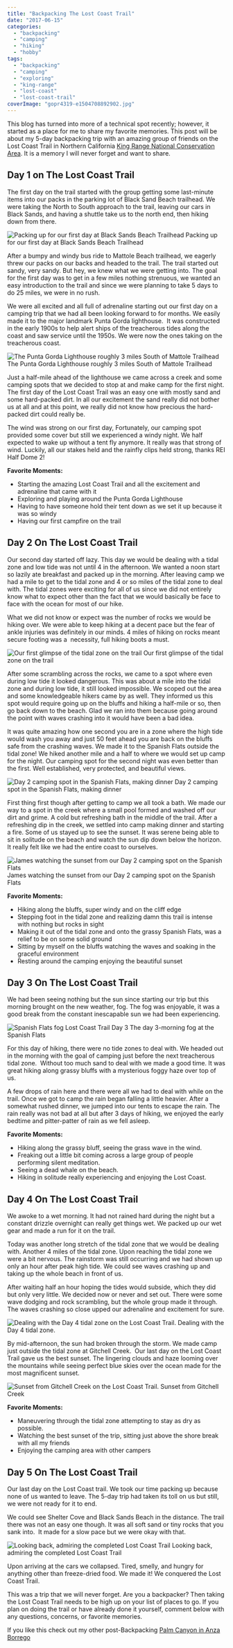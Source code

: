 ```yaml
---
title: "Backpacking The Lost Coast Trail"
date: "2017-06-15"
categories: 
  - "backpacking"
  - "camping"
  - "hiking"
  - "hobby"
tags: 
  - "backpacking"
  - "camping"
  - "exploring"
  - "king-range"
  - "lost-coast"
  - "lost-coast-trail"
coverImage: "gopr4319-e1504708892902.jpg"
---
```


This blog has turned into more of a technical spot recently; however, it started as a place for me to share my favorite memories. This post will be about my 5-day backpacking trip with an amazing group of friends on the Lost Coast Trail in Northern California [King Range National Conservation Area](https://www.blm.gov/nlcs_web/sites/ca/st/en/prog/nlcs/King_Range_NCA.html). It is a memory I will never forget and want to share.

## Day 1 on The Lost Coast Trail

The first day on the trail started with the group getting some last-minute items into our packs in the parking lot of Black Sand Beach trailhead. We were taking the North to South approach to the trail, leaving our cars in Black Sands, and having a shuttle take us to the north end, then hiking down from there.

![Packing up for our first day at Black Sands Beach Trailhead](/images/ForPosts/gopr4009-1024x768.jpg) Packing up for our first day at Black Sands Beach Trailhead

After a bumpy and windy bus ride to Mattole Beach trailhead, we eagerly threw our packs on our backs and headed to the trail. The trail started out sandy, very sandy. But hey, we knew what we were getting into. The goal for the first day was to get in a few miles nothing strenuous, we wanted an easy introduction to the trail and since we were planning to take 5 days to do 25 miles, we were in no rush.

We were all excited and all full of adrenaline starting out our first day on a camping trip that we had all been looking forward to for months. We easily made it to the major landmark Punta Gorda lighthouse.  It was constructed in the early 1900s to help alert ships of the treacherous tides along the coast and saw service until the 1950s. We were now the ones taking on the treacherous coast.

![The Punta Gorda Lighthouse roughly 3 miles South of Mattole Trailhead](/images/ForPosts/gopr4161-1024x768.jpg) The Punta Gorda Lighthouse roughly 3 miles South of Mattole Trailhead

Just a half-mile ahead of the lighthouse we came across a creek and some camping spots that we decided to stop at and make camp for the first night. The first day of the Lost Coast Trail was an easy one with mostly sand and some hard-packed dirt. In all our excitement the sand really did not bother us at all and at this point, we really did not know how precious the hard-packed dirt could really be.

The wind was strong on our first day, Fortunately, our camping spot provided some cover but still we experienced a windy night. We half expected to wake up without a tent fly anymore. It really was that strong of wind. Luckily, all our stakes held and the rainfly clips held strong, thanks REI Half Dome 2!

**Favorite Moments:**

- Starting the amazing Lost Coast Trail and all the excitement and adrenaline that came with it
- Exploring and playing around the Punta Gorda Lighthouse
- Having to have someone hold their tent down as we set it up because it was so windy
- Having our first campfire on the trail

## Day 2 On The Lost Coast Trail

Our second day started off lazy. This day we would be dealing with a tidal zone and low tide was not until 4 in the afternoon. We wanted a noon start so lazily ate breakfast and packed up in the morning. After leaving camp we had a mile to get to the tidal zone and 4 or so miles of the tidal zone to deal with. The tidal zones were exciting for all of us since we did not entirely know what to expect other than the fact that we would basically be face to face with the ocean for most of our hike.

What we did not know or expect was the number of rocks we would be hiking over. We were able to keep hiking at a decent pace but the fear of ankle injuries was definitely in our minds. 4 miles of hiking on rocks meant secure footing was a  necessity, full hiking boots a must.

![Our first glimpse of the tidal zone on the trail](/images/ForPosts/gopr4239-1024x768.jpg) Our first glimpse of the tidal zone on the trail

After some scrambling across the rocks, we came to a spot where even during low tide it looked dangerous. This was about a mile into the tidal zone and during low tide, it still looked impossible. We scoped out the area and some knowledgeable hikers came by as well. They informed us this spot would require going up on the bluffs and hiking a half-mile or so, then go back down to the beach. Glad we ran into them because going around the point with waves crashing into it would have been a bad idea.

It was quite amazing how one second you are in a zone where the high tide would wash you away and just 50 feet ahead you are back on the bluffs safe from the crashing waves. We made it to the Spanish Flats outside the tidal zone! We hiked another mile and a half to where we would set up camp for the night. Our camping spot for the second night was even better than the first. Well established, very protected, and beautiful views.

![Day 2 camping spot in the Spanish Flats, making dinner](/images/ForPosts/gopr4364-1024x768.jpg) Day 2 camping spot in the Spanish Flats, making dinner 

First thing first though after getting to camp we all took a bath. We made our way to a spot in the creek where a small pool formed and washed off our dirt and grime. A cold but refreshing bath in the middle of the trail. After a refreshing dip in the creek, we settled into camp making dinner and starting a fire. Some of us stayed up to see the sunset. It was serene being able to sit in solitude on the beach and watch the sun dip down below the horizon. It really felt like we had the entire coast to ourselves.

![James watching the sunset from our Day 2 camping spot on the Spanish Flats](images/ForPosts/gopr4402-1024x768.jpg) James watching the sunset from our Day 2 camping spot on the Spanish Flats 

**Favorite Moments:**

- Hiking along the bluffs, super windy and on the cliff edge
- Stepping foot in the tidal zone and realizing damn this trail is intense with nothing but rocks in sight
- Making it out of the tidal zone and onto the grassy Spanish Flats, was a relief to be on some solid ground
- Sitting by myself on the bluffs watching the waves and soaking in the graceful environment
- Resting around the camping enjoying the beautiful sunset

## Day 3 On The Lost Coast Trail

We had been seeing nothing but the sun since starting our trip but this morning brought on the new weather, fog. The fog was enjoyable, it was a good break from the constant inescapable sun we had been experiencing.

![Spanish Flats fog Lost Coast Trail Day 3](/images/ForPosts/GOPR4416-1024x768.jpg) The day 3-morning fog at the Spanish Flats

For this day of hiking, there were no tide zones to deal with. We headed out in the morning with the goal of camping just before the next treacherous tidal zone.  Without too much sand to deal with we made a good time. It was great hiking along grassy bluffs with a mysterious foggy haze over top of us.

A few drops of rain here and there were all we had to deal with while on the trail. Once we got to camp the rain began falling a little heavier. After a somewhat rushed dinner, we jumped into our tents to escape the rain. The rain really was not bad at all but after 3 days of hiking, we enjoyed the early bedtime and pitter-patter of rain as we fell asleep.

**Favorite Moments:**

- Hiking along the grassy bluff, seeing the grass wave in the wind.
- Freaking out a little bit coming across a large group of people performing silent meditation.
- Seeing a dead whale on the beach.
- Hiking in solitude really experiencing and enjoying the Lost Coast.

## Day 4 On The Lost Coast Trail

We awoke to a wet morning. It had not rained hard during the night but a constant drizzle overnight can really get things wet. We packed up our wet gear and made a run for it on the trail.

Today was another long stretch of the tidal zone that we would be dealing with. Another 4 miles of the tidal zone. Upon reaching the tidal zone we were a bit nervous. The rainstorm was still occurring and we had shown up only an hour after peak high tide. We could see waves crashing up and taking up the whole beach in front of us.

After waiting half an hour hoping the tides would subside, which they did but only very little. We decided now or never and set out. There were some wave dodging and rock scrambling, but the whole group made it through. The waves crashing so close upped our adrenaline and excitement for sure.

![Dealing with the Day 4 tidal zone on the Lost Coast Trail.](/images/ForPosts/GOPR4586-1024x768.jpg) Dealing with the Day 4 tidal zone.

By mid-afternoon, the sun had broken through the storm. We made camp just outside the tidal zone at Gitchell Creek.  Our last day on the Lost Coast Trail gave us the best sunset. The lingering clouds and haze looming over the mountains while seeing perfect blue skies over the ocean made for the most magnificent sunset.

![Sunset from Gitchell Creek on the Lost Coast Trail.](/images/ForPosts/GOPR4698-1024x768.jpg) Sunset from Gitchell Creek

**Favorite Moments:**

- Maneuvering through the tidal zone attempting to stay as dry as possible.
- Watching the best sunset of the trip, sitting just above the shore break with all my friends
- Enjoying the camping area with other campers

## Day 5 On The Lost Coast Trail

Our last day on the Lost Coast trail. We took our time packing up because none of us wanted to leave. The 5-day trip had taken its toll on us but still, we were not ready for it to end.

We could see Shelter Cove and Black Sands Beach in the distance. The trail there was not an easy one though. It was all soft sand or tiny rocks that you sank into.  It made for a slow pace but we were okay with that.

![Looking back, admiring the completed Lost Coast Trail](/images/ForPosts/GOPR4751-1024x768.jpg) Looking back, admiring the completed Lost Coast Trail

Upon arriving at the cars we collapsed. Tired, smelly, and hungry for anything other than freeze-dried food. We made it! We conquered the Lost Coast Trail.

This was a trip that we will never forget. Are you a backpacker? Then taking the Lost Coast Trail needs to be high up on your list of places to go. If you plan on doing the trail or have already done it yourself, comment below with any questions, concerns, or favorite memories.

If you like this check out my other post-Backpacking [Palm Canyon in Anza Borrego](https://thetombomb.com/2016/12/31/palm-canyon-backpacking-trip/)
